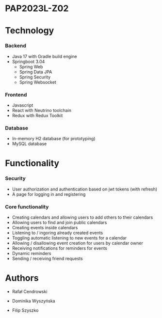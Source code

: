 # PAP2023L-Z02

# Technology
### Backend
- Java 17 with Gradle build engine
- Springboot 3.04
    - Spring Web
    - Spring Data JPA
    - Spring Security
    - Spring Websocket
### Frontend
- Javascript
- React with Neutrino toolchain
- Redux with Redux Toolkit
### Database
- In-memory H2 database (for prototyping)
- MySQL database

# Functionality

### Security
- User authorization and authentication based on jwt tokens (with refresh)
- A page for logging in and registering

### Core functionality
- Creating calendars and allowing users to add others to their calendars
- Allowing users to find and join public calendars
- Creating events inside calendars
- Listening to / ingoring already created events
- Toggling automatic listening to new events for a calendar
- Allowing / disallowing event creation for users by calendar owner
- Receiving notifications for reminders for events
- Dynamic reminders
- Sending / receiving friend requests

# Authors
- Rafał Cendrowski

- Dominika Wyszyńska

- Filip Szyszko

